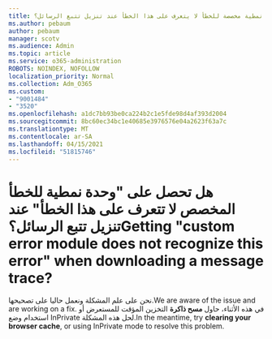 ```yaml
---
title: هل الحصول على وحدة نمطية مخصصة للخطأ لا يتعرف على هذا الخطأ عند تنزيل تتبع الرسائل؟
ms.author: pebaum
author: pebaum
manager: scotv
ms.audience: Admin
ms.topic: article
ms.service: o365-administration
ROBOTS: NOINDEX, NOFOLLOW
localization_priority: Normal
ms.collection: Adm_O365
ms.custom:
- "9001484"
- "3520"
ms.openlocfilehash: a1dc7bb93be0ca224b2c1e5fde98d4af393d2004
ms.sourcegitcommit: 8bc60ec34bc1e40685e3976576e04a2623f63a7c
ms.translationtype: MT
ms.contentlocale: ar-SA
ms.lasthandoff: 04/15/2021
ms.locfileid: "51815746"
---
```

# <a name="getting-custom-error-module-does-not-recognize-this-error-when-downloading-a-message-trace"></a><span data-ttu-id="ad22c-102">هل تحصل على "وحدة نمطية للخطأ المخصص لا تتعرف على هذا الخطأ" عند تنزيل تتبع الرسائل؟</span><span class="sxs-lookup"><span data-stu-id="ad22c-102">Getting "custom error module does not recognize this error" when downloading a message trace?</span></span>

<span data-ttu-id="ad22c-103">نحن على علم المشكلة ونعمل حاليا على تصحيحها.</span><span class="sxs-lookup"><span data-stu-id="ad22c-103">We are aware of the issue and are working on a fix.</span></span>  <span data-ttu-id="ad22c-104">في هذه الأثناء، حاول **مسح ذاكرة** التخزين المؤقت للمستعرض أو استخدام وضع InPrivate لحل هذه المشكلة.</span><span class="sxs-lookup"><span data-stu-id="ad22c-104">In the meantime, try **clearing your browser cache**, or using InPrivate mode to resolve this problem.</span></span>